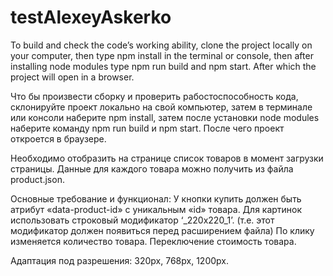 # testAlexeyAskerko

To build and check the code’s working ability, clone the project locally on your computer, then type npm install in the terminal or console, then after installing node modules type npm run build and npm start. After which the project will open in a browser.

Что бы произвести сборку и проверить рабостоспособность кода, склонируйте проект локально на свой компьютер, затем в терминале или консоли наберите npm install, затем после установки node modules наберите команду npm run build и npm start. После чего проект откроется в браузере.

Необходимо отобразить на странице список товаров в момент загрузки страницы. Данные для каждого товара можно получить из файла product.json.

Основные требование и функционал:
У кнопки купить должен быть атрибут «data-product-id» с уникальным «id» товара.
Для картинок использовать строковый модификатор  ‘_220x220_1’. (т.е. этот модификатор должен появиться перед расширением файла)
По клику изменяется количество товара. 
Переключение стоимость товара.


Адаптация под разрешения: 320px, 768px, 1200px.

